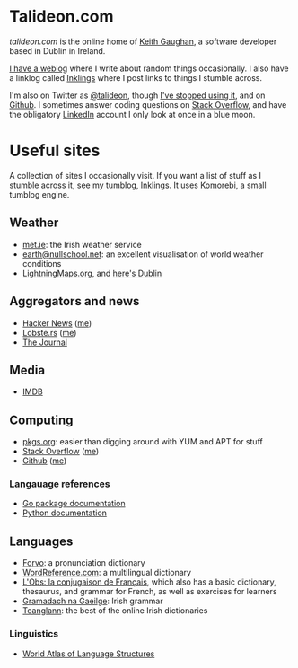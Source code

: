 # Talideon.com

_talideon.com_ is the online home of [Keith Gaughan](https://keith.gaughan.ie/about/), a software developer based in Dublin in Ireland.

[I have a weblog](https://keith.gaughan.ie/) where I write about random things occasionally.
I also have a linklog called [Inklings](https://talideon.com/inklings/) where I post links to things I stumble across.

I'm also on Twitter as [@talideon](https://twitter.com/talideon), though [I've stopped using it](https://keith.gaughan.ie/leaving-twitter.html), and on [Github](https://github.com/kgaughan).
I sometimes answer coding questions on [Stack Overflow](https://stackoverflow.com/users/8342/keith-gaughan), and have the obligatory [LinkedIn](https://www.linkedin.com/in/keithgaughan) account I only look at once in a blue moon.

# Useful sites

A collection of sites I occasionally visit.
If you want a list of stuff as I stumble across it, see my tumblog, [Inklings](https://talideon.com/inklings/).
It uses [Komorebi](https://github.com/kgaughan/komorebi), a small tumblog engine.

## Weather

* [met.ie](https://met.ie/): the Irish weather service
* [earth@nullschool.net](https://earth.nullschool.net/): an excellent visualisation of world weather conditions
* [LightningMaps.org](https://www.lightningmaps.org/), and [here's Dublin](https://www.lightningmaps.org/#m=oss;t=3;s=0;o=0;b=;ts=0;z=11;y=53.3602;x=-6.1977;d=2;dl=2;dc=0;ts24=1;)

## Aggregators and news

* [Hacker News](https://news.ycombinator.com/) ([me](https://news.ycombinator.com/user?id=talideon))
* [Lobste.rs](https://lobste.rs/) ([me](https://lobste.rs/u/talideon))
* [The Journal](https://www.thejournal.ie/)

## Media

* [IMDB](https://www.imdb.com/)

## Computing

* [pkgs.org](https://pkgs.org/): easier than digging around with YUM and APT for stuff
* [Stack Overflow](https://stackoverflow.com/) ([me](https://stackoverflow.com/users/8342/keith-gaughan))
* [Github](https://github.com/) ([me](https://github.com/kgaughan))

### Langauage references

* [Go package documentation](https://pkg.go.dev/)
* [Python documentation](https://docs.python.org/3/)

## Languages

* [Forvo](https://forvo.com/): a pronunciation dictionary
* [WordReference.com](https://www.wordreference.com/): a multilingual dictionary
* [L'Obs: la conjugaison de Français](https://la-conjugaison.nouvelobs.com/), which also has a basic dictionary, thesaurus, and grammar for French, as well as exercises for learners
* [Gramadach na Gaeilge](http://nualeargais.ie/gnag/gram.htm): Irish grammar
* [Teanglann](https://www.teanglann.ie/): the best of the online Irish dictionaries

### Linguistics

* [World Atlas of Language Structures](https://wals.info/)
